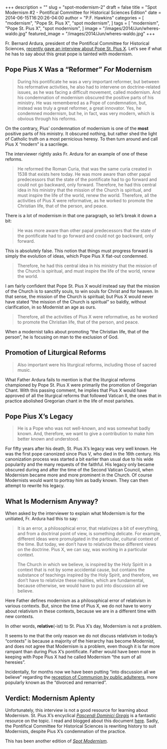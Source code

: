 +++
description = ""
slug = "spot-modernism-2"
draft = false
title = "Spot Modernism #2 - Pontifical Committee for Historical Sciences Edition"
date = 2014-06-15T16:20:26-04:00
author = "P.F. Hawkins"
categories = [
  "modernism",
  "Pope St. Pius X",
  "spot modernism",
]
tags = [
  "modernism",
  "Pope St. Pius X",
  "spot modernism",
]
image = "/images/2014/Jun/wheres-waldo.jpg"
featured_image = "/images/2014/Jun/wheres-waldo.jpg"
+++

Fr. Bernard Ardura, president of the Pontifical Committee for Historical Sciences, [recently gave an interview about Pope St. Pius X](https://www.zenit.org/en/articles/pius-x-is-misunderstood-says-leader-of-pontifical-committee-for-historical-sciences). Let’s see if what he has to say about this great pope is tainted with modernism.

## Pope Pius X Was a “Reformer” *For* Modernism

> During his pontificate he was a very important reformer, but between his reformative activities, he also had to intervene on doctrine-related issues, as he was facing a difficult movement, called modernism. And his condemnation of modernism obscured the positive parts of his ministry. He was remembered as a Pope of condemnation, but, instead was truly a great reformer, a great innovator. Yes, he condemned modernism, but he, in fact, was very modern, which is obvious through his reforms.

On the contrary, Pius’ condemnation of modernism is one of the **most** positive parts of his ministry. It obscured nothing, but rather shed the light of Catholic truth on a most pernicious heresy. To then turn around and call Pius X “modern” is a sacrilege. 

The interviewer rightly asks Fr. Ardura for an example of one of these reforms.

> He reformed the Roman Curia, that was the same curia created in 1538 that exists here today. He was more aware than other papal predecessors that the state of the pontificate had to go forward and could not go backward, only forward. Therefore, he had this central idea in his ministry that the mission of the Church is spiritual, and must inspire the life of the world, renew the world. Therefore, all the activities of Pius X were reformative, as he worked to promote the Christian life, that of the person, and peace.

There is a lot of modernism in that one paragraph, so let’s break it down a bit:

> He was more aware than other papal predecessors that the state of the pontificate had to go forward and could not go backward, only forward.

This is absolutely false. This notion that things must progress forward is simply the evolution of ideas, which Pope Pius X flat-out condemned.

> Therefore, he had this central idea in his ministry that the mission of the Church is spiritual, and must inspire the life of the world, renew the world.

I am fairly confident that Pope St. Pius X would instead say that the mission of the Church is to sanctify souls, to win souls for Christ and for heaven. In that sense, the mission of the Church is spiritual; but Pius X would never have stated “the mission of the Church is spiritual” so baldly, without clarification, in so Modernist an age as ours.

> Therefore, all the activities of Pius X were reformative, as he worked to promote the Christian life, that of the person, and peace.

When a modernist talks about promoting “the Christian life, that of the person”, he is focusing on man to the exclusion of God.

## Promotion of Liturgical Reforms

> Also important were his liturgical reforms, including those of sacred music.

What Father Ardura fails to mention is that the liturgical reforms championed by Pope St. Pius X were primarily the promotion of Gregorian Chant. With this  passing comment, he implies that Pius X would have approved of all the liturgical reforms that followed Vatican II, the ones that in practice abolished Gregorian chant in the life of most parishes. 

## Pope Pius X’s Legacy

> He is a Pope who was not well-known, and was somewhat badly known. And, therefore, we want to give a contribution to make him better known and understood.

For fifty years after his death, St. Pius X’s legacy was very well known. He was the first pope canonized since Pius V, who died in the 16th century. His canonization process was started a bit earlier than usual due to his wide popularity and the many requests of the faithful. His legacy only became obscured during and after the time of the Second Vatican Council, when Modernism became more and more prominent in the Church. Of course Modernists would want to portray him as badly known. They can then attempt to rewrite his legacy.

## What Is Modernism Anyway?

When asked by the interviewer to explain what Modernism is for the unitiated, Fr. Ardura had this to say:

> It is an error, a philosophical error, that relativizes a bit of everything, and from a doctrinal point of view, is something delicate. For example, different ideas were promulgated in the particular, cultural context of the time. But today, we don’t have to relativize these different views on the doctrine. Pius X, we can say, was working in a particular context.
>
> The Church in which we believe, is inspired by the Holy Spirit in a context that is not by some accidental cause, but contains the substance of teachings inspired by the Holy Spirit, and therefore, we don’t have to relativize these realities, which are fundamental, because otherwise, we would have to put into discussion all we believe.

Here Father defines modernism as a philosophical error of relativism in various contexts. But, since the time of Pius X, we do not have to worry about relativism in these contexts, because we are in a different time with new contexts. 

In other words, **relative**(-ist) to St. Pius X’s day, Modernism is not a problem. 

It seems to me that the only reason we do not discuss relativism in today’s “contexts” is because a majority of the hierarchy has become Modernist, and does not agree that Modernism is a problem, even though it is far more rampant than during Pius X’s pontificate. Father would have been more in keeping with Pope Pius X had he called Modernism “the sum of all heresies”.

Incidentally, for months now we have been putting “into discussion all we believe” regarding the [reception of Communion by public adulterers](https://theoldevangelization.com/there-is-no-such-thing-as-remarriage-after-divorce/), more popularly known as the “divorced and remarried”.

## Verdict: Modernism Aplenty

Unfortunately, this interview is not a good resource for learning about Modernism. St. Pius X’s encyclical *[Pascendi Dominici Gregis](https://www.papalencyclicals.net/Pius10/p10pasce.htm)* is a fantastic resource on the topic. I read and blogged about this document [here](https://theoldevangelization.com/pascendi-series/). Sadly, the Pontifical Committee for Historical Sciences is rewriting history to suit Modernists, despite  Pius X’s condemnation of the practice.

This has been another edition of *[Spot Modernism](https://theoldevangelization.com/tags/spot-modernism)*.

